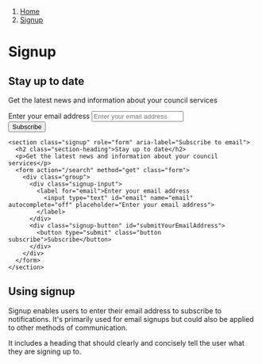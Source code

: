 1.  [Home](/design/overview)
2.  [Signup](#)

# Signup

<section class="signup" role="form" aria-label="Subscribe to email">
  <h2 class="section-heading">Stay up to date</h2>
  <p>Get the latest news and information about your council services</p>
  <form action="/search" method="get" class="form">
    <div class="group">
      <div class="signup-input">
        <label for="email">Enter your email address
          <input type="text" id="email" name="email" autocomplete="off" placeholder="Enter your email address">
        </label>
      </div>
      <div class="signup-button" id="submitYourEmailAddress">
        <button type="submit" class="button subscribe">Subscribe</button>
      </div>
    </div>
  </form>
</section>

    <section class="signup" role="form" aria-label="Subscribe to email">
      <h2 class="section-heading">Stay up to date</h2>
      <p>Get the latest news and information about your council services</p>
      <form action="/search" method="get" class="form">
        <div class="group">
          <div class="signup-input">
            <label for="email">Enter your email address
              <input type="text" id="email" name="email" autocomplete="off" placeholder="Enter your email address">
            </label>
          </div>
          <div class="signup-button" id="submitYourEmailAddress">
            <button type="submit" class="button subscribe">Subscribe</button>
          </div>
        </div>
      </form>
    </section>

## Using signup

Signup enables users to enter their email address to subscribe to notifications. It's primarily used for email signups but could also be applied to other methods of communication.

It includes a heading that should clearly and concisely tell the user what they are signing up to.
